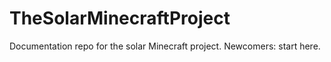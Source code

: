 # TheSolarMinecraftProject
Documentation repo for the solar Minecraft project. Newcomers: start here. 
